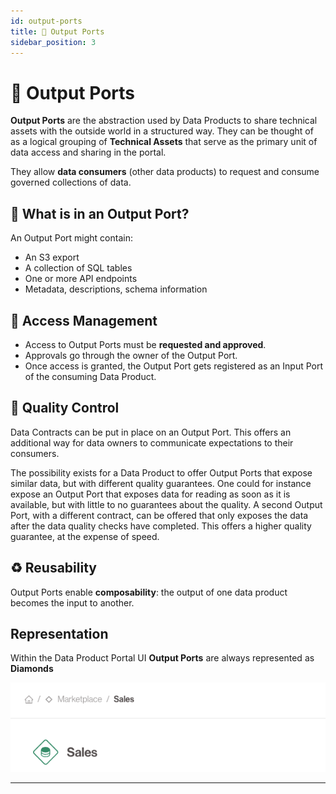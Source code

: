 ```yaml
---
id: output-ports
title: 🔷 Output Ports
sidebar_position: 3
---
```


# 🔷 Output Ports

**Output Ports** are the abstraction used by Data Products to share technical assets with the outside world in a structured way.
They can be thought of as a logical grouping of **Technical Assets** that serve as the primary unit of data access and sharing in the portal.

They allow **data consumers** (other data products) to request and consume governed collections of data.

## 🧩 What is in an Output Port?

An Output Port might contain:
- An S3 export
- A collection of SQL tables
- One or more API endpoints
- Metadata, descriptions, schema information

## 🔐 Access Management

- Access to Output Ports must be **requested and approved**.
- Approvals go through the owner of the Output Port.
- Once access is granted, the Output Port gets registered as an Input Port of the consuming Data Product.

## 💎 Quality Control

Data Contracts can be put in place on an Output Port. 
This offers an additional way for data owners to communicate expectations to their consumers.

The possibility exists for a Data Product to offer Output Ports that expose similar data, but with different quality guarantees.
One could for instance expose an Output Port that exposes data for reading as soon as it is available, but with little to no guarantees about the quality.
A second Output Port, with a different contract, can be offered that only exposes the data after the data quality checks have completed.
This offers a higher quality guarantee, at the expense of speed.

## ♻️ Reusability

Output Ports enable **composability**: the output of one data product becomes the input to another.

## Representation

Within the Data Product Portal UI **Output Ports** are always represented as **Diamonds**

![Dataset Example](./img/dataset.png)

---
